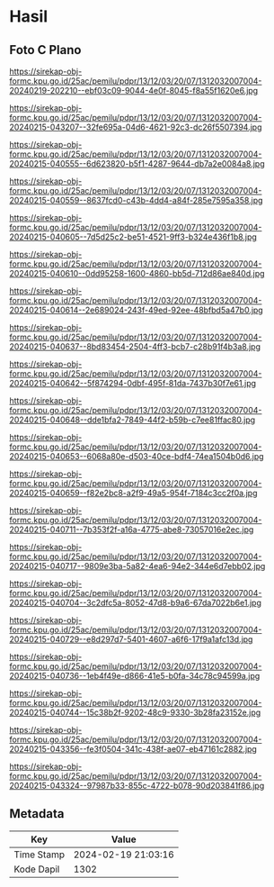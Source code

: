 # Hasil

## Foto C Plano

https://sirekap-obj-formc.kpu.go.id/25ac/pemilu/pdpr/13/12/03/20/07/1312032007004-20240219-202210--ebf03c09-9044-4e0f-8045-f8a55f1620e6.jpg

https://sirekap-obj-formc.kpu.go.id/25ac/pemilu/pdpr/13/12/03/20/07/1312032007004-20240215-043207--32fe695a-04d6-4621-92c3-dc26f5507394.jpg

https://sirekap-obj-formc.kpu.go.id/25ac/pemilu/pdpr/13/12/03/20/07/1312032007004-20240215-040555--6d623820-b5f1-4287-9644-db7a2e0084a8.jpg

https://sirekap-obj-formc.kpu.go.id/25ac/pemilu/pdpr/13/12/03/20/07/1312032007004-20240215-040559--8637fcd0-c43b-4dd4-a84f-285e7595a358.jpg

https://sirekap-obj-formc.kpu.go.id/25ac/pemilu/pdpr/13/12/03/20/07/1312032007004-20240215-040605--7d5d25c2-be51-4521-9ff3-b324e436f1b8.jpg

https://sirekap-obj-formc.kpu.go.id/25ac/pemilu/pdpr/13/12/03/20/07/1312032007004-20240215-040610--0dd95258-1600-4860-bb5d-712d86ae840d.jpg

https://sirekap-obj-formc.kpu.go.id/25ac/pemilu/pdpr/13/12/03/20/07/1312032007004-20240215-040614--2e689024-243f-49ed-92ee-48bfbd5a47b0.jpg

https://sirekap-obj-formc.kpu.go.id/25ac/pemilu/pdpr/13/12/03/20/07/1312032007004-20240215-040637--8bd83454-2504-4ff3-bcb7-c28b91f4b3a8.jpg

https://sirekap-obj-formc.kpu.go.id/25ac/pemilu/pdpr/13/12/03/20/07/1312032007004-20240215-040642--5f874294-0dbf-495f-81da-7437b30f7e61.jpg

https://sirekap-obj-formc.kpu.go.id/25ac/pemilu/pdpr/13/12/03/20/07/1312032007004-20240215-040648--dde1bfa2-7849-44f2-b59b-c7ee81ffac80.jpg

https://sirekap-obj-formc.kpu.go.id/25ac/pemilu/pdpr/13/12/03/20/07/1312032007004-20240215-040653--6068a80e-d503-40ce-bdf4-74ea1504b0d6.jpg

https://sirekap-obj-formc.kpu.go.id/25ac/pemilu/pdpr/13/12/03/20/07/1312032007004-20240215-040659--f82e2bc8-a2f9-49a5-954f-7184c3cc2f0a.jpg

https://sirekap-obj-formc.kpu.go.id/25ac/pemilu/pdpr/13/12/03/20/07/1312032007004-20240215-040711--7b353f2f-a16a-4775-abe8-73057016e2ec.jpg

https://sirekap-obj-formc.kpu.go.id/25ac/pemilu/pdpr/13/12/03/20/07/1312032007004-20240215-040717--9809e3ba-5a82-4ea6-94e2-344e6d7ebb02.jpg

https://sirekap-obj-formc.kpu.go.id/25ac/pemilu/pdpr/13/12/03/20/07/1312032007004-20240215-040704--3c2dfc5a-8052-47d8-b9a6-67da7022b6e1.jpg

https://sirekap-obj-formc.kpu.go.id/25ac/pemilu/pdpr/13/12/03/20/07/1312032007004-20240215-040729--e8d297d7-5401-4607-a6f6-17f9a1afc13d.jpg

https://sirekap-obj-formc.kpu.go.id/25ac/pemilu/pdpr/13/12/03/20/07/1312032007004-20240215-040736--1eb4f49e-d866-41e5-b0fa-34c78c94599a.jpg

https://sirekap-obj-formc.kpu.go.id/25ac/pemilu/pdpr/13/12/03/20/07/1312032007004-20240215-040744--15c38b2f-9202-48c9-9330-3b28fa23152e.jpg

https://sirekap-obj-formc.kpu.go.id/25ac/pemilu/pdpr/13/12/03/20/07/1312032007004-20240215-043356--fe3f0504-341c-438f-ae07-eb47161c2882.jpg

https://sirekap-obj-formc.kpu.go.id/25ac/pemilu/pdpr/13/12/03/20/07/1312032007004-20240215-043324--97987b33-855c-4722-b078-90d203841f86.jpg


## Metadata

| Key        | Value               |
| ---------- | ------------------- |
| Time Stamp | 2024-02-19 21:03:16 |
| Kode Dapil | 1302                |



